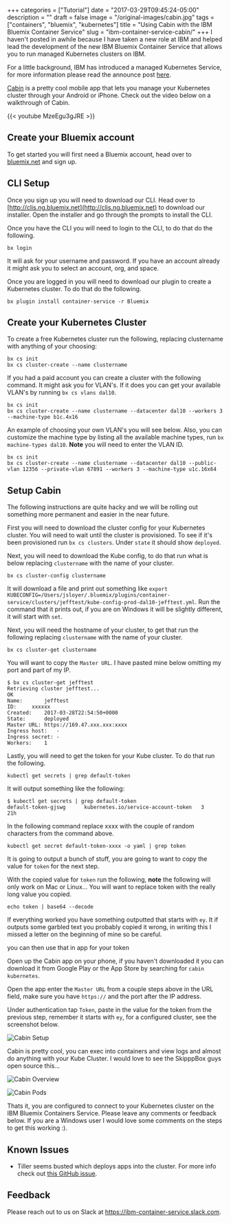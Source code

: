 +++
categories = ["Tutorial"]
date = "2017-03-29T09:45:24-05:00"
description = ""
draft = false
image = "/original-images/cabin.jpg"
tags = ["containers", "bluemix", "kubernetes"]
title = "Using Cabin with the IBM Bluemix Container Service"
slug = "ibm-container-service-cabin/"
+++
I haven't posted in awhile because I have taken a new role at IBM and helped lead the development of the
new IBM Bluemix Container Service that allows you to run managed Kubernetes clusters on IBM.

For a little background, IBM has introduced a managed Kubernetes Service, for more information
please read the announce post [here](https://www.ibm.com/blogs/bluemix/2017/03/kubernetes-now-available-ibm-bluemix-container-service/).

[Cabin](http://www.skippbox.com/cabin/) is a pretty cool mobile app that lets you manage your Kubernetes cluster through your Android or iPhone.  Check out the video below on a walkthrough of Cabin.

{{< youtube MzeEgu3gJRE >}}

## Create your Bluemix account

To get started you will first need a Bluemix account, head over to [bluemix.net](http://bluemix.net) and sign up.

## CLI Setup

Once you sign up you will need to download our CLI.  Head over to [http://clis.ng.bluemix.net](http://clis.ng.bluemix.net) to download our installer.  Open the installer and go through the prompts to install the CLI.

Once you have the CLI you will need to login to the CLI, to do that do the following.

```
bx login
```

It will ask for your username and password.  If you have an account already it might ask you to select an account, org, and space.

Once you are logged in you will need to download our plugin to create a Kubernetes cluster.  To do that do the following.

```
bx plugin install container-service -r Bluemix
```

## Create your Kubernetes Cluster

To create a free Kubernetes cluster run the following, replacing clustername with anything of your choosing:
```
bx cs init
bx cs cluster-create --name clustername
```


If you had a paid account you can create a cluster with the following command.  It might ask you for VLAN's.  If it does you can get your available VLAN's by running `bx cs vlans dal10`.

```
bx cs init
bx cs cluster-create --name clustername --datacenter dal10 --workers 3 --machine-type b1c.4x16
```

An example of choosing your own VLAN's you will see below.  Also, you can customize the machine type by listing all the available machine types, run `bx machine-types dal10`.  **Note** you will need to enter the VLAN ID.

```
bx cs init
bx cs cluster-create --name clustername --datacenter dal10 --public-vlan 12356 --private-vlan 67891 --workers 3 --machine-type u1c.16x64
```

## Setup Cabin
The following instructions are quite hacky and we will be rolling out something more permanent and easier in the near future.

First you will need to download the cluster config for your Kubernetes cluster.  You will need to wait until the cluster is provisioned.  To see if it's been provisioned run `bx cs clusters`.  Under `state` it should show `deployed`.

Next, you will need to download the Kube config, to do that run what is below replacing `clustername` with the name of your cluster.
```
bx cs cluster-config clustername
```

It will download a file and print out something like `export KUBECONFIG=/Users/jsloyer/.bluemix/plugins/container-service/clusters/jefftest/kube-config-prod-dal10-jefftest.yml`.  Run the command that it prints out, if you are on Windows it will be slightly different, it will start with `set`.

Next, you will need the hostname of your cluster, to get that run the following replacing `clustername` with the name of your cluster.
```
bx cs cluster-get clustername
```

You will want to copy the `Master URL`.  I have pasted mine below omitting my port and part of my IP.

```
$ bx cs cluster-get jefftest
Retrieving cluster jefftest...
OK
Name:		jefftest
ID:		xxxxxx
Created:	2017-03-28T22:54:50+0000
State:		deployed
Master URL:	https://169.47.xxx.xxx:xxxx
Ingress host:	-
Ingress secret:	-
Workers:	1
```

Lastly, you will need to get the token for your Kube cluster.  To do that run the following.

```
kubectl get secrets | grep default-token
```

It will output something like the following:
```
$ kubectl get secrets | grep default-token
default-token-gjswg      kubernetes.io/service-account-token   3         21h
```

In the following command replace xxxx with the couple of random characters from the command above.
```
kubectl get secret default-token-xxxx -o yaml | grep token
```

It is going to output a bunch of stuff, you are going to want to copy the value for `token` for the next step.

With the copied value for `token` run the following, **note** the following will only work on Mac or Linux...  You will want to replace token with the really long value you copied.

```
echo token | base64 --decode
```

If everything worked you have something outputted that starts with `ey`.  It if outputs some garbled text you probably copied it wrong, in writing this I missed a letter on the beginning of mine so be careful.

you can then use that in app for your token

Open up the Cabin app on your phone, if you haven't downloaded it you can download it from Google Play or the App Store by searching for `cabin kubernetes`.

Open the app enter the `Master URL` from a couple steps above in the URL field, make sure you have `https://` and the port after the IP address.

Under authentication tap `Token`, paste in the value for the token from the previous step, remember it starts with `ey`, for a configured cluster, see the screenshot below.

![Cabin Setup](/images/cabin1-thumb.jpg)

Cabin is pretty cool, you can exec into containers and view logs and almost do anything with your Kube Cluster.  I would love to see the SkipppBox guys open source this...

![Cabin Overview](/images/cabin2-thumb.jpg)

![Cabin Pods](/images/cabin3-thumb.jpg)

Thats it, you are configured to connect to your Kubernetes cluster on the IBM Bluemix Containers Service.  Please leave any comments or feedback below.  If you are a Windows user I would love some comments on the steps to get this working :).

## Known Issues
 - Tiller seems busted which deploys apps into the cluster.  For more info check out [this GitHub issue](https://github.com/skippbox/cabin-issues/issues/24).

## Feedback
Please reach out to us on Slack at https://ibm-container-service.slack.com.
